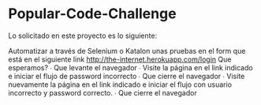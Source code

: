 # Popular-Code-Challenge

Lo solicitado en este proyecto es lo siguiente:

Automatizar a través de Selenium o Katalon unas pruebas en el form que está en el siguiente link http://the-internet.herokuapp.com/login 
Que esperamos? 
∙ Que levante el navegador 
∙ Visite la página en el link indicado e iniciar el flujo de password incorrecto ∙ Que cierre el navegador 
∙ Visite nuevamente la página en el link indicado e iniciar el flujo con usuario incorrecto y  password correcto. 
∙ Que cierre el navegador
